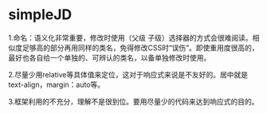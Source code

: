 # simpleJD

1.命名：语义化非常重要，修改时使用（父级 子级）选择器的方式会很难阅读。相似度足够高的部分再用同样的类名，免得修改CSS时“误伤”。即使重用度很高的，最好也各自给一个单独的、可辨认的类名，以备单独修改时使用。

2.尽量少用relative等具体值来定位，这对于响应式来说是不友好的。居中就是text-align，margin：auto等。

3.框架利用的不充分，理解不是很到位。要用尽量少的代码来达到响应式的目的。